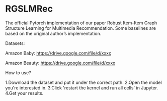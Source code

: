 # RGSLMRec

The official Pytorch implementation of our paper Robust Item-Item Graph Structure Learning for Multimedia Recommendation. Some baselines are based on the original author’s implementation.

Datasets:

Amazon Baby: https://drive.google.com/file/d/xxxx

Amazon Beauty: https://drive.google.com/file/d/xxxx

How to use?

1.Download the dataset and put it under the correct path.
2.Open the model you're interested in.
3.Click 'restart the kernel and run all cells' in Jupyter.
4.Get your results.
